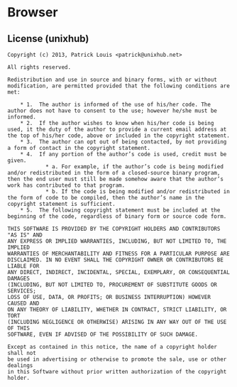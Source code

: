 Browser
=======

License (unixhub)
-----------------

    Copyright (c) 2013, Patrick Louis <patrick@unixhub.net>

    All rights reserved.

    Redistribution and use in source and binary forms, with or without
    modification, are permitted provided that the following conditions are met:

        * 1.  The author is informed of the use of his/her code. The author does not have to consent to the use; however he/she must be informed.
        * 2.  If the author wishes to know when his/her code is being used, it the duty of the author to provide a current email address at the top of his/her code, above or included in the copyright statement.
        * 3.  The author can opt out of being contacted, by not providing a form of contact in the copyright statement.
        * 4.  If any portion of the author’s code is used, credit must be given.
                * a. For example, if the author’s code is being modified and/or redistributed in the form of a closed-source binary program, then the end user must still be made somehow aware that the author’s work has contributed to that program.
                * b. If the code is being modified and/or redistributed in the form of code to be compiled, then the author’s name in the copyright statement is sufficient.
        * 5.  The following copyright statement must be included at the beginning of the code, regardless of binary form or source code form.

    THIS SOFTWARE IS PROVIDED BY THE COPYRIGHT HOLDERS AND CONTRIBUTORS "AS IS" AND
    ANY EXPRESS OR IMPLIED WARRANTIES, INCLUDING, BUT NOT LIMITED TO, THE IMPLIED
    WARRANTIES OF MERCHANTABILITY AND FITNESS FOR A PARTICULAR PURPOSE ARE
    DISCLAIMED. IN NO EVENT SHALL THE COPYRIGHT OWNER OR CONTRIBUTORS BE LIABLE FOR
    ANY DIRECT, INDIRECT, INCIDENTAL, SPECIAL, EXEMPLARY, OR CONSEQUENTIAL DAMAGES
    (INCLUDING, BUT NOT LIMITED TO, PROCUREMENT OF SUBSTITUTE GOODS OR SERVICES;
    LOSS OF USE, DATA, OR PROFITS; OR BUSINESS INTERRUPTION) HOWEVER CAUSED AND
    ON ANY THEORY OF LIABILITY, WHETHER IN CONTRACT, STRICT LIABILITY, OR TORT
    (INCLUDING NEGLIGENCE OR OTHERWISE) ARISING IN ANY WAY OUT OF THE USE OF THIS
    SOFTWARE, EVEN IF ADVISED OF THE POSSIBILITY OF SUCH DAMAGE.

    Except as contained in this notice, the name of a copyright holder shall not
    be used in advertising or otherwise to promote the sale, use or other dealings
    in this Software without prior written authorization of the copyright holder.
